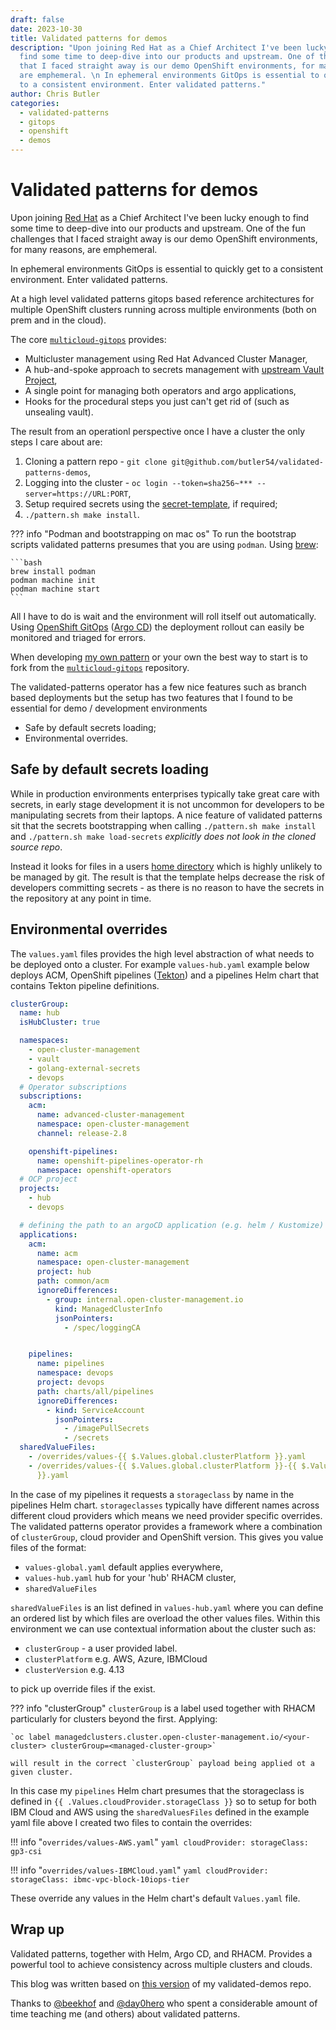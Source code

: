 ```yaml
---
draft: false
date: 2023-10-30
title: Validated patterns for demos
description: "Upon joining Red Hat as a Chief Architect I've been lucky enough to
  find some time to deep-dive into our products and upstream. One of the fun challenges
  that I faced straight away is our demo OpenShift environments, for many reasons,
  are emphemeral. \n In ephemeral environments GitOps is essential to quickly get
  to a consistent environment. Enter validated patterns."
author: Chris Butler
categories:
  - validated-patterns
  - gitops
  - openshift
  - demos
---
```


# Validated patterns for demos

Upon joining [Red Hat](https://www.redhat.com) as a Chief Architect I've been lucky enough to find some time to deep-dive into our products and upstream. One of the fun challenges that I faced straight away is our demo OpenShift environments, for many reasons, are emphemeral.

In ephemeral environments GitOps is essential to quickly get to a consistent environment. Enter validated patterns.

<!-- more -->

At a high level validated patterns gitops based reference architectures for multiple OpenShift clusters running across multiple environments (both on prem and in the cloud).

The core [`multicloud-gitops`](https://validatedpatterns.io/patterns/multicloud-gitops/) provides:

- Multicluster management using Red Hat Advanced Cluster Manager,
- A hub-and-spoke approach to secrets management with [upstream Vault Project](https://www.vaultproject.io/),
- A single point for managing both operators and argo applications,
- Hooks for the procedural steps you just can't get rid of (such as unsealing vault).

The result from an operationl perspective once I have a cluster the only steps I care about are:

1. Cloning a pattern repo - `git clone git@github.com/butler54/validated-patterns-demos`,
1. Logging into the cluster - `oc login --token=sha256~*** --server=https://URL:PORT`,
1. Setup required secrets using the [secret-template](https://validatedpatterns.io/patterns/multicloud-gitops/mcg-getting-started/), if required;
1. `./pattern.sh make install`.

??? info "Podman and bootstrapping on mac os"
    To run the bootstrap scripts validated patterns presumes that you are using `podman`.
    Using [brew](https://brew.sh/):

    ```bash
    brew install podman
    podman machine init
    podman machine start
    ```

All I have to do is wait and the environment will roll itself out automatically. Using [OpenShift GitOps](https://docs.openshift.com/gitops/latest/understanding_openshift_gitops/about-redhat-openshift-gitops.html) ([Argo CD](https://argo-cd.readthedocs.io/en/stable/)) the deployment rollout can easily be monitored and triaged for errors.

When developing [my own pattern](https://github.com/butler54/validated-patterns-demos) or your own the best way to start is to fork from the [`multicloud-gitops`](https://github.com/validatedpatterns/multicloud-gitops) repository.

The validated-patterns operator has a few nice features such as branch based deployments but the setup has two features that I found to be essential for demo / development environments

- Safe by default secrets loading;
- Environmental overrides.

## Safe by default secrets loading

While in production environments enterprises typically take great care with secrets, in early stage development it is not uncommon for developers to be manipulating secrets from their laptops.
A nice feature of validated patterns sit that the secrets bootstrapping when calling `./pattern.sh make install` and `./pattern.sh make load-secrets` *explicitly does not look in the cloned source repo*.

Instead it looks for files in a users [home directory](https://github.com/validatedpatterns/common/tree/main/ansible/roles/vault_utils#values-secret-file-format) which is highly unlikely to be managed by git.
The result is that the template helps decrease the risk of developers committing secrets - as there is no reason to have the secrets in the repository at any point in time.

## Environmental overrides

The `values.yaml` files provides the high level abstraction of what needs to be deployed onto a cluster. For example `values-hub.yaml` example below deploys ACM, OpenShift pipelines ([Tekton](https://tekton.dev/)) and a pipelines Helm chart that contains Tekton pipeline definitions.

```yaml
clusterGroup:
  name: hub
  isHubCluster: true

  namespaces:
    - open-cluster-management
    - vault
    - golang-external-secrets
    - devops
  # Operator subscriptions
  subscriptions:
    acm:
      name: advanced-cluster-management
      namespace: open-cluster-management
      channel: release-2.8

    openshift-pipelines:
      name: openshift-pipelines-operator-rh
      namespace: openshift-operators
  # OCP project
  projects:
    - hub
    - devops

  # defining the path to an argoCD application (e.g. helm / Kustomize)
  applications:
    acm:
      name: acm
      namespace: open-cluster-management
      project: hub
      path: common/acm
      ignoreDifferences:
        - group: internal.open-cluster-management.io
          kind: ManagedClusterInfo
          jsonPointers:
            - /spec/loggingCA


    pipelines:
      name: pipelines
      namespace: devops
      project: devops
      path: charts/all/pipelines
      ignoreDifferences:
        - kind: ServiceAccount
          jsonPointers:
            - /imagePullSecrets
            - /secrets
  sharedValueFiles:
    - /overrides/values-{{ $.Values.global.clusterPlatform }}.yaml
    - /overrides/values-{{ $.Values.global.clusterPlatform }}-{{ $.Values.global.clusterVersion
      }}.yaml
```

In the case of my pipelines it requests a `storageclass` by name in the pipelines Helm chart. `storageclasses` typically have different names across different cloud providers which means we need provider specific overrides.
The validated patterns operator provides a framework where a combination of `clusterGroup`, cloud provider and OpenShift version. This gives you value files of the format:

- `values-global.yaml` default applies everywhere,
- `values-hub.yaml` hub for your 'hub' RHACM cluster,
- `sharedValueFiles`

`sharedValueFiles` is an list defined in `values-hub.yaml` where you can define an ordered list by which files are overload the other values files. Within this environment we can use contextual information about the cluster such as:

- `clusterGroup` - a user provided label.
- `clusterPlatform` e.g. AWS, Azure, IBMCloud
- `clusterVersion` e.g. 4.13

to pick up override files if the exist.

??? info "clusterGroup"
    `clusterGroup` is a label used together with RHACM particularly for clusters beyond the first.
    Applying:

    `oc label managedclusters.cluster.open-cluster-management.io/<your-cluster> clusterGroup=<managed-cluster-group>`

    will result in the correct `clusterGroup` payload being applied ot a given cluster.

In this case my `pipelines` Helm chart presumes that the storageclass is defined in `{{ .Values.cloudProvider.storageClass }}` so to setup for both IBM Cloud and AWS using the `sharedValuesFiles` defined in the example yaml file above I created two files to contain the overrides:

!!! info "`overrides/values-AWS.yaml`"
    ```yaml
    cloudProvider:
      storageClass: gp3-csi
    ```

!!! info "`overrides/values-IBMCloud.yaml`"
    ```yaml
    cloudProvider:
      storageClass: ibmc-vpc-block-10iops-tier
    ```

These override any values in the Helm chart's default `Values.yaml` file.

## Wrap up

Validated patterns, together with Helm, Argo CD, and RHACM. Provides a powerful tool to achieve consistency across multiple clusters and clouds.

This blog was written based on [this version](https://github.com/butler54/validated-patterns-demos/tree/validated-demos-blog) of my validated-demos repo.

Thanks to [@beekhof](https://github.com/beekhof) and [@day0hero](https://github.com/day0hero) who spent a considerable amount of time teaching me (and others) about validated patterns.
